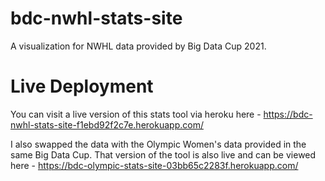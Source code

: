 # bdc-nwhl-stats-site
A visualization for NWHL data provided by Big Data Cup 2021.

# Live Deployment
You can visit a live version of this stats tool via heroku here - https://bdc-nwhl-stats-site-f1ebd92f2c7e.herokuapp.com/

I also swapped the data with the Olympic Women's data provided in the same Big Data Cup. That version of the tool is also live and can be viewed here - https://bdc-olympic-stats-site-03bb65c2283f.herokuapp.com/
